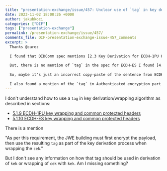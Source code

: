 ```yaml
---
title: "presentation-exchange/issue/457: Unclear use of `tag` in key derivation and wrapping algorithm"
date: 2023-11-02 18:00:26 +0000
author: jakubkoci
categories: ["DIF"]
tags: ["presentation-exchange"]
permalink: /presentation-exchange/issue/457/
comments_file: DIF-presentation-exchange-issue-457_comments
excerpt: >
  Thanks @carez     I found that DIDComm spec mentions [2.3 Key Derivation for ECDH-1PU Key Agreement](https://datatracker.ietf.org/doc/html/draft-madden-jose-ecdh-1pu-04#section-2.3) for ECDH-1PU and that actually mentions `tag` exactly as your diagram depicts.    But, there is no mention of `tag` in the spec for ECDH-ES I found [4.6  Key Agreement with Elliptic Curve Diffie-Hellman Ephemeral Static (ECDH-ES)](https://datatracker.ietf.org/doc/html/rfc7518?ref=blog.identity.foundation#section-4.6)    So, maybe it's just an incorrect copy-paste of the sentence from ECDH-1PU to ECDH-ES.    I also found a mention of the `tag` in Authenticated encryption part of [Understanding JSON Web Encryption (JWE)](https://www.scottbrady91.com/jose/json-web-encryption).
---
```

I don't understand how to use a `tag` in key derivation/wrapping algorithm as described in sections:

- [5.1.9 ECDH-1PU key wrapping and common protected headers](https://identity.foundation/didcomm-messaging/spec/v2.1/#ecdh-1pu-key-wrapping-and-common-protected-headers)
- [5.1.10 ECDH-ES key wrapping and common protected headers](https://identity.foundation/didcomm-messaging/spec/v2.1/#ecdh-es-key-wrapping-and-common-protected-headers)

There is a mention

"As per this requirement, the JWE building must first encrypt the payload, then use the resulting `tag` as part of the key derivation process when wrapping the `cek`."

But I don't see any information on how that tag should be used in derivation of `kek`  or wrapping of `cek` with `kek`. Am I missing something? 